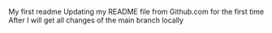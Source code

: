 My first readme
Updating my README file from Github.com for the first time
After I will get all changes of the main branch locally
